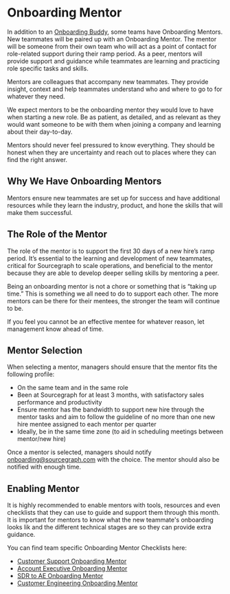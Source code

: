 # Onboarding Mentor

In addition to an [Onboarding Buddy](buddy-program.md), some teams have Onboarding Mentors. New teammates will be paired up with an Onboarding Mentor. The mentor will be someone from their own team who will act as a point of contact for role-related support during their ramp period. As a peer, mentors will provide support and guidance while teammates are learning and practicing role specific tasks and skills.

Mentors are colleagues that accompany new teammates. They provide insight, context and help teammates understand who and where to go to for whatever they need.

We expect mentors to be the onboarding mentor they would love to have when starting a new role. Be as patient, as detailed, and as relevant as they would want someone to be with them when joining a company and learning about their day-to-day.

Mentors should never feel pressured to know everything. They should be honest when they are uncertainty and reach out to places where they can find the right answer.

## Why We Have Onboarding Mentors

Mentors ensure new teammates are set up for success and have additional resources while they learn the industry, product, and hone the skills that will make them successful.

## The Role of the Mentor

The role of the mentor is to support the first 30 days of a new hire’s ramp period. It’s essential to the learning and development of new teammates, critical for Sourcegraph to scale operations, and beneficial to the mentor because they are able to develop deeper selling skills by mentoring a peer.

Being an onboarding mentor is not a chore or something that is “taking up time.” This is something we all need to do to support each other. The more mentors can be there for their mentees, the stronger the team will continue to be.

If you feel you cannot be an effective mentee for whatever reason, let management know ahead of time.

## Mentor Selection

When selecting a mentor, managers should ensure that the mentor fits the following profile:

- On the same team and in the same role
- Been at Sourcegraph for at least 3 months, with satisfactory sales performance and productivity
- Ensure mentor has the bandwidth to support new hire through the mentor tasks and aim to follow the guideline of no more than one new hire mentee assigned to each mentor per quarter
- Ideally, be in the same time zone (to aid in scheduling meetings between mentor/new hire)

Once a mentor is selected, managers should notify onboarding@sourcegraph.com with the choice. The mentor should also be notified with enough time.

## Enabling Mentor

It is highly recommended to enable mentors with tools, resources and even checklists that they can use to guide and support them through this month. It is important for mentors to know what the new teammate's onboarding looks lik and the different technical stages are so they can provide extra guidance.

You can find team specific Onboarding Mentor Checklists here:

- [Customer Support Onboarding Mentor](../../departments/support/onboarding/cs-onboard-mentor.md)
- [Account Executive Onboarding Mentor](../../departments/sales/onboarding/ae-onboarding-mentor.md)
- [SDR to AE Onboarding Mentor](../../departments/sales/onboarding/transition-ae-onboarding-mentor.md)
- [Customer Engineering Onboarding Mentor](../../departments/ce/onboarding/ce-onboarding-mentor.md)
